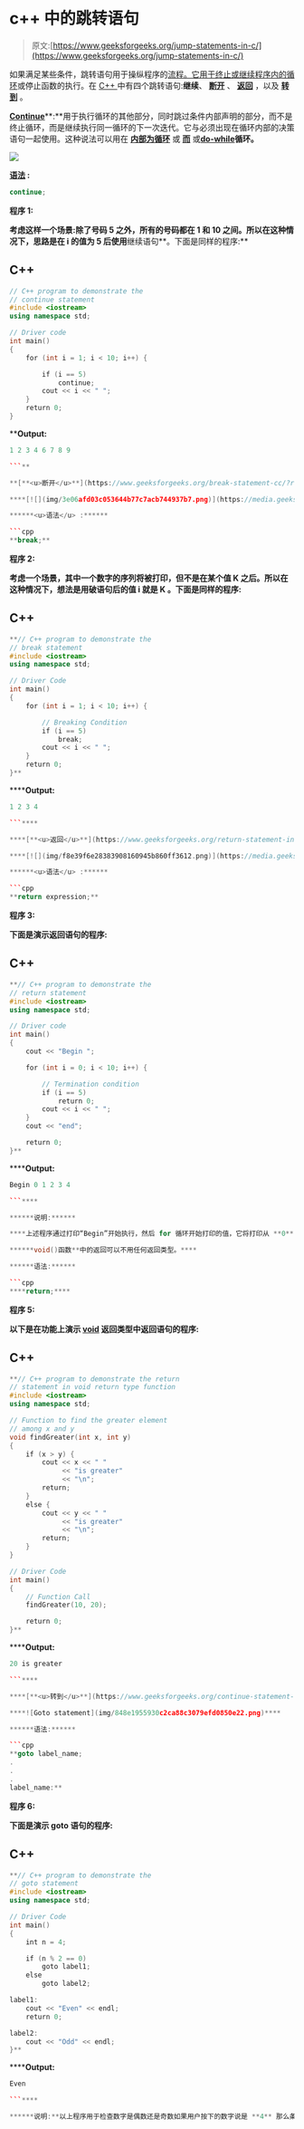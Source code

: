 # c++ 中的跳转语句

> 原文:[https://www.geeksforgeeks.org/jump-statements-in-c/](https://www.geeksforgeeks.org/jump-statements-in-c/)

如果满足某些条件，跳转语句用于操纵程序的[流程。它用于终止或](https://www.geeksforgeeks.org/an-introduction-to-flowcharts/)[继续程序内的循环](https://www.geeksforgeeks.org/continue-statement-cpp/)或停止函数的执行。在 [C++ ](https://www.geeksforgeeks.org/c-plus-plus/) 中有四个跳转语句:**继续**、 [**断开**](https://www.geeksforgeeks.org/break-statement-cc/) 、 [**返回**](https://www.geeksforgeeks.org/return-local-array-c-function/) ，以及 [**转到**](https://www.geeksforgeeks.org/goto-statement-in-c-cpp/) 。

[**<u>Continue</u>**](https://www.geeksforgeeks.org/continue-statement-cpp/)**:**用于执行循环的其他部分，同时跳过条件内部声明的部分，而不是终止循环，而是继续执行同一循环的下一次迭代。它与必须出现在循环内部的决策语句一起使用。这种说法可以用在 [**内部为循环**](https://www.geeksforgeeks.org/range-based-loop-c/) 或 [**而**](https://www.geeksforgeeks.org/loops-in-c-and-cpp/) 或[**do-while**](https://www.geeksforgeeks.org/c-c-do-while-loop-with-examples/)**循环。**

**[![](img/b4b51161b4971d41042f16dc0e0675ff.png)](https://media.geeksforgeeks.org/wp-content/uploads/continue.png)**

****<u>语法</u> :****

```cpp
continue;
```

****程序 1:****

**考虑这样一个场景:除了号码 **5** 之外，所有的号码都在 **1** 和 **10** 之间。所以在这种情况下，思路是在 **i** 的值为 **5** 后使用**继续语句**。下面是同样的程序:**

## **C++**

```cpp
// C++ program to demonstrate the
// continue statement
#include <iostream>
using namespace std;

// Driver code
int main()
{
    for (int i = 1; i < 10; i++) {

        if (i == 5)
            continue;
        cout << i << " ";
    }
    return 0;
}
```

****Output:**

```cpp
1 2 3 4 6 7 8 9

```** 

**[**<u>断开</u>**](https://www.geeksforgeeks.org/break-statement-cc/?ref=rp) **:** 用于满足条件时终止整个循环。与满足条件后的 continue 语句不同，它中断循环，并且不执行循环的剩余部分。 **Break** 语句与 [**if、if-else**](https://www.geeksforgeeks.org/decision-making-c-c-else-nested-else/) 、**或**[**switch**](https://www.geeksforgeeks.org/switch-statement-cc/)**等决策语句一起使用，该语句位于 for 循环内部，可以是 **for** 循环、 **while** 循环或 **do-while** 循环。它强制循环停止进一步迭代的执行。********

****[![](img/3e06afd03c053644b77c7acb744937b7.png)](https://media.geeksforgeeks.org/wp-content/uploads/break.png)****

******<u>语法</u> :******

```cpp
**break;**
```

******程序 2:******

****考虑一个场景，其中一个数字的序列将被打印，但不是在某个值 **K** 之后。所以在这种情况下，想法是用**破语句**后的值 **i** 就是 **K** 。下面是同样的程序:****

## ****C++****

```cpp
**// C++ program to demonstrate the
// break statement
#include <iostream>
using namespace std;

// Driver Code
int main()
{
    for (int i = 1; i < 10; i++) {

        // Breaking Condition
        if (i == 5)
            break;
        cout << i << " ";
    }
    return 0;
}**
```

******Output:**

```cpp
1 2 3 4

```**** 

****[**<u>返回</u>**](https://www.geeksforgeeks.org/return-statement-in-c-cpp-with-examples/) **:** 它从[功能](https://www.geeksforgeeks.org/builtin-functions-gcc-compiler/)本身取得控制权。这比休息强。它用于在函数执行后或某个条件后终止整个函数。除了 [void()函数](https://www.geeksforgeeks.org/return-void-functions-c/)之外，每个函数都有一个带有返回值的返回语句。虽然 void()函数也可以有 return 语句来结束函数的执行。****

****[![](img/f8e39f6e28383908160945b860ff3612.png)](https://media.geeksforgeeks.org/wp-content/cdn-uploads/20191128194949/CPP-return-statement.png)****

******<u>语法</u> :******

```cpp
**return expression;**
```

******程序 3:******

****下面是演示返回语句的程序:****

## ****C++****

```cpp
**// C++ program to demonstrate the
// return statement
#include <iostream>
using namespace std;

// Driver code
int main()
{
    cout << "Begin ";

    for (int i = 0; i < 10; i++) {

        // Termination condition
        if (i == 5)
            return 0;
        cout << i << " ";
    }
    cout << "end";

    return 0;
}**
```

******Output:**

```cpp
Begin 0 1 2 3 4

```**** 

******说明:******

****上述程序通过打印“Begin”开始执行，然后 for 循环开始打印的值，它将打印从 **0** 到 **4** 的 **i** 的值，但是一旦 **i** 变得等于 **5** 它将终止整个功能，即它将永远不会打印程序的“end”语句。****

******void()函数**中的返回可以不用任何返回类型。****

******语法:******

```cpp
****return;****
```

******程序 5:******

****以下是在功能上演示 [void](https://www.geeksforgeeks.org/void-pointer-c-cpp/) 返回类型中返回语句的程序:****

## ****C++****

```cpp
**// C++ program to demonstrate the return
// statement in void return type function
#include <iostream>
using namespace std;

// Function to find the greater element
// among x and y
void findGreater(int x, int y)
{
    if (x > y) {
        cout << x << " "
             << "is greater"
             << "\n";
        return;
    }
    else {
        cout << y << " "
             << "is greater"
             << "\n";
        return;
    }
}

// Driver Code
int main()
{
    // Function Call
    findGreater(10, 20);

    return 0;
}**
```

******Output:**

```cpp
20 is greater

```**** 

****[**<u>转到</u>**](https://www.geeksforgeeks.org/continue-statement-cpp/) **:** 这个语句用来直接跳转到程序中被调用的那一部分。每个 **goto** 语句都与标签相关联，该标签将它们带到调用它们的程序的一部分。标签语句可以写在程序中的任何地方，不需要在**转到**语句之前或之后使用。这种说法很难理解程序的流程，因此避免在程序中使用它。****

****![Goto statement](img/848e1955930c2ca88c3079efd0850e22.png)****

******语法:******

```cpp
**goto label_name;
.
.
.
label_name:** 
```

******程序 6:******

****下面是演示 goto 语句的程序:****

## ****C++****

```cpp
**// C++ program to demonstrate the
// goto statement
#include <iostream>
using namespace std;

// Driver Code
int main()
{
    int n = 4;

    if (n % 2 == 0)
        goto label1;
    else
        goto label2;

label1:
    cout << "Even" << endl;
    return 0;

label2:
    cout << "Odd" << endl;
}**
```

******Output:**

```cpp
Even

```**** 

******说明:**以上程序用于检查数字是偶数还是奇数如果用户按下的数字说是 **4** 那么条件被 **if 语句**满足，控制转到**label 1****label 1**打印数字为**偶数**。这里不需要在 **goto** 语句之后写标签语句，我们可以在 **goto** 语句之前写，也可以。****